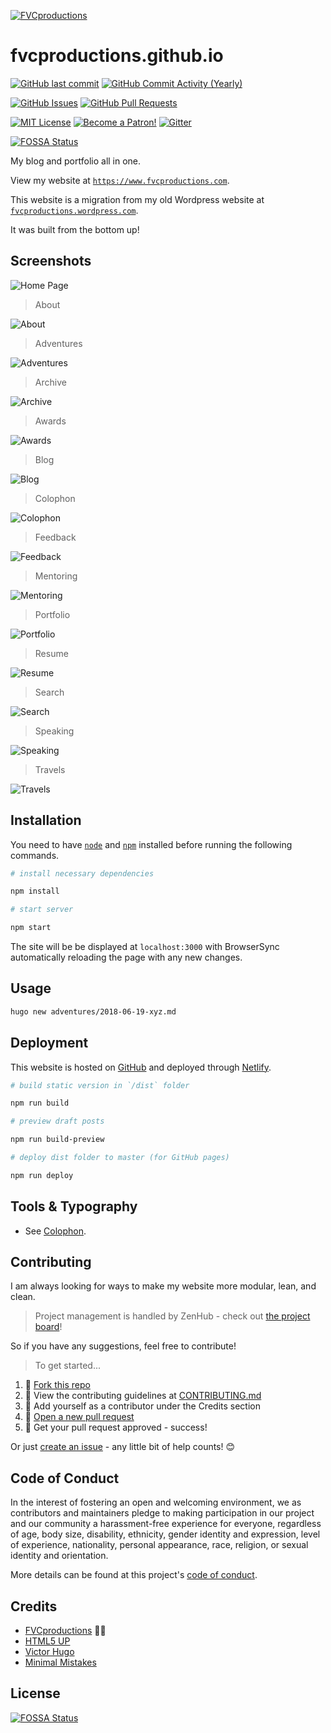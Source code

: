 [![FVCproductions](https://avatars1.githubusercontent.com/u/4284691?v=3&s=200)](http://fvcproductions.com)

# fvcproductions.github.io

[![GitHub last commit](https://img.shields.io/github/last-commit/fvcproductions/fvcproductions.github.io.svg?style=flat-square)](https://github.com/fvcproductions/fvcproductions.github.io/commits/production) [![GitHub Commit Activity (Yearly)](https://img.shields.io/github/commit-activity/y/fvcproductions/fvcproductions.github.io.svg?style=flat-square)](https://github.com/fvcproductions/fvcproductions.github.io/commits/production)

[![GitHub Issues](https://img.shields.io/github/issues/fvcproductions/fvcproductions.github.io.svg?style=flat-square)](https://github.com/fvcproductions/fvcproductions.github.io/issues) [![GitHub Pull Requests](https://img.shields.io/github/issues-pr/fvcproductions/fvcproductions.github.io.svg?style=flat-square)](https://github.com/fvcproductions/fvcproductions.github.io/pulls)

[![MIT License](https://img.shields.io/github/license/fvcproductions/fvcproductions.github.io.svg?style=flat-square)](http://badges.mit-license.org) [![Become a Patron!](https://img.shields.io/badge/Patreon-Become%20a%20Patron!-orange.svg?style=flat-square)](https://www.patreon.com/fvcproductions) [![Gitter](https://img.shields.io/gitter/room/fvcproductions/Lobby.svg?style=flat-square)](https://gitter.im/fvcproductions/Lobby)

[![FOSSA Status](https://app.fossa.io/api/projects/git%2Bgithub.com%2Ffvcproductions%2Ffvcproductions.github.io.svg?type=small)](https://app.fossa.io/projects/git%2Bgithub.com%2Ffvcproductions%2Ffvcproductions.github.io?ref=badge_small)

My blog and portfolio all in one.

View my website at [`https://www.fvcproductions.com`](https://www.fvcproductions.com).

This website is a migration from my old Wordpress website at [`fvcproductions.wordpress.com`](https://fvcproductions.wordpress.com).

It was built from the bottom up!

## Screenshots

![Home Page](https://i.imgur.com/3Za7LEi.png)

> About

![About](https://i.imgur.com/BtjXpdY.jpg)

> Adventures

![Adventures](https://i.imgur.com/3YGgKDz.png)

> Archive

![Archive](https://i.imgur.com/4IrdLzN.png)

> Awards

![Awards](https://i.imgur.com/LyglntT.png)

> Blog

![Blog](https://i.imgur.com/2TtCxEh.png)

> Colophon

![Colophon](https://i.imgur.com/kPvRZj1.png)

> Feedback

![Feedback](https://i.imgur.com/1PPcl3p.png)

> Mentoring

![Mentoring](https://i.imgur.com/Kl8AC3x.png)

> Portfolio

![Portfolio](https://i.imgur.com/YInR6se.png)

> Resume

![Resume](https://i.imgur.com/YOprxmD.png)

> Search

![Search](https://i.imgur.com/maITwSz.png)

> Speaking

![Speaking](https://i.imgur.com/8Gv5fFW.png)

> Travels

![Travels](https://i.imgur.com/F4aS0au.png)

## Installation

You need to have [`node`](https://nodejs.org/en/download/) and [`npm`](https://www.npmjs.com/get-npm) installed before running the following commands.

```bash
# install necessary dependencies

npm install

# start server

npm start
```

The site will be be displayed at `localhost:3000` with BrowserSync automatically reloading the page with any new changes.

## Usage

```bash
hugo new adventures/2018-06-19-xyz.md
```

## Deployment

This website is hosted on [GitHub](https://pages.github.com) and deployed through [Netlify](https://www.netlify.com/).

```bash
# build static version in `/dist` folder

npm run build

# preview draft posts

npm run build-preview

# deploy dist folder to master (for GitHub pages)

npm run deploy
```

## Tools & Typography

- See [Colophon](https://www.fvcproductions.com/colophon).

## Contributing

I am always looking for ways to make my website more modular, lean, and clean.

> Project management is handled by ZenHub - check out [the project board](https://github.com/fvcproductions/fvcproductions.github.io#boards?repos=25947059)!

So if you have any suggestions, feel free to contribute!

> To get started...

1.  🍴 [Fork this repo](https://github.com/fvcproductions/fvcproductions.github.io#fork-destination-box)
2.  🔨 View the contributing guidelines at [CONTRIBUTING.md](.github/CONTRIBUTING.md)
3.  👥 Add yourself as a contributor under the Credits section
4.  🔧 [Open a new pull request](https://github.com/fvcproductions/fvcproductions.github.io/compare)
5.  🎉 Get your pull request approved - success!

Or just [create an issue](https://github.com/fvcproductions/fvcproductions.github.io/issues) - any little bit of help counts! 😊

## Code of Conduct

In the interest of fostering an open and welcoming environment, we as contributors and maintainers pledge to making participation in our project and our community a harassment-free experience for everyone, regardless of age, body size, disability, ethnicity, gender identity and expression, level of experience, nationality, personal appearance, race, religion, or sexual identity and orientation.

More details can be found at this project's [code of conduct](.github/CODE_OF_CONDUCT.md).

## Credits

- [FVCproductions](https://github.com/fvcproductions) 🍓🍫
- [HTML5 UP](https://html5up.net/license)
- [Victor Hugo](https://github.com/netlify/victor-hugo)
- [Minimal Mistakes](https://mmistakes.github.io/minimal-mistakes)

## License

[![FOSSA Status](https://app.fossa.io/api/projects/git%2Bhttps%3A%2F%2Fgithub.com%2Ffvcproductions%2Ffvcproductions.github.io.svg?type=large)](https://app.fossa.io/projects/git%2Bhttps%3A%2F%2Fgithub.com%2Ffvcproductions%2Ffvcproductions.github.io?ref=badge_large)
